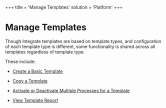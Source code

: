 +++
title = 'Manage Templates'
solution = 'Platform'
+++

# Manage Templates

Though Integrate templates are based on template types, and
configuration of each template type is different, some functionality is
shared across all templates regardless of template type.

These include:

  - [Create a Basic Template](Create_a_Basic_Template.htm)

  - [Copy a Template](Copy_a_Template.htm)

  - [Activate or Deactivate Multiple Processes for a
    Template](ActivateDeactivateMultProc.htm)

  - [View Template Report](View_Template_Report.htm)

